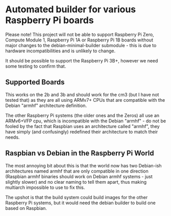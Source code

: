 Automated builder for various Raspberry Pi boards
=================================================

Please note!  This project will not be able to support Raspberry Pi Zero,
Compute Module 1, Raspberry Pi 1A or Raspberry Pi 1B boards without major
changes to the debian-minimal-builder submodule - this is due to hardware
incompatibilities and is unlikely to change.

It should be possible to support the Raspberry Pi 3B+, however we need
some testing to confirm that.

Supported Boards
----------------

This works on the 2b and 3b and should work for the cm3 (but I have
not tested that) as they are all using ARMv7+ CPUs that are compatible
with the Debian "armhf" architecture definition.

The other Raspberry Pi systems (the older ones and the Zeros) all use
an ARMv6+VFP cpu, which is incompatible with the Debian "armhf" - do
not be fooled by the fact that Raspbian uses an architecture called
"armhf", they have simply (and confusingly) redefined their architecture
to match their needs.


Raspbian vs Debian in the Raspberry Pi World
--------------------------------------------

The most annoying bit about this is that the world now has two
Debian-ish architectures named armhf that are only compatible in one
direction (Raspbian armhf binaries should work on Debian armhf systems -
just slightly slower) and no clear naming to tell them apart, thus
making multiarch impossible to use to fix this.

The upshot is that the build system could build images for the other
Raspberry Pi systems, but it would need the debian builder to build
one based on Raspbian.

